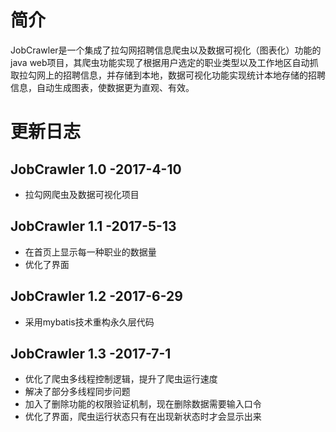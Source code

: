 # 简介
JobCrawler是一个集成了拉勾网招聘信息爬虫以及数据可视化（图表化）功能的java web项目，其爬虫功能实现了根据用户选定的职业类型以及工作地区自动抓取拉勾网上的招聘信息，并存储到本地，数据可视化功能实现统计本地存储的招聘信息，自动生成图表，使数据更为直观、有效。

# 更新日志
## JobCrawler 1.0 -2017-4-10
* 拉勾网爬虫及数据可视化项目

## JobCrawler 1.1 -2017-5-13
* 在首页上显示每一种职业的数据量
* 优化了界面

## JobCrawler 1.2 -2017-6-29
* 采用mybatis技术重构永久层代码

## JobCrawler 1.3 -2017-7-1
* 优化了爬虫多线程控制逻辑，提升了爬虫运行速度
* 解决了部分多线程同步问题
* 加入了删除功能的权限验证机制，现在删除数据需要输入口令
* 优化了界面，爬虫运行状态只有在出现新状态时才会显示出来
